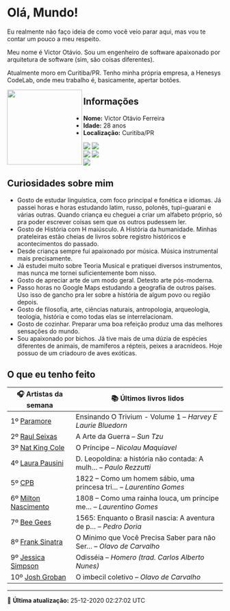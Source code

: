 # Olá, Mundo!

Eu realmente não faço ideia de como você veio parar aqui, mas vou te contar um pouco a meu respeito.

Meu nome é Victor Otávio. Sou um engenheiro de software apaixonado por arquitetura de software (sim, são coisas diferentes).

Atualmente moro em Curitiba/PR. Tenho minha própria empresa, a Henesys CodeLab, onde meu trabalho é, basicamente, apertar botões.

<img align="left" src="https://github.com/vctrtvfrrr/vctrtvfrrr/raw/master/octocat.png" alt="" width="175" />

## Informações

- **Nome:** Victor Otávio Ferreira
- **Idade:** 28 anos
- **Localização:** Curitiba/PR

[![](https://img.shields.io/badge/LinkedIn-victorotavio-blue)](https://www.linkedin.com/in/victorotavio/) [![](https://img.shields.io/badge/Twitter-@vctrtvfrrr-blue)](https://twitter.com/vctrtvfrrr)  
[![](https://img.shields.io/badge/GitHub-vctrtvfrrr-24292e)](https://github.com/vctrtvfrrr) [![](https://img.shields.io/badge/GitLab-vctrtvfrrr-ec5d16)](https://gitlab.com/vctrtvfrrr)  
[![](https://img.shields.io/badge/Email-victor@otavioferreira.com.br-red)](mailto:victor@otavioferreira.com.br)  

## Curiosidades sobre mim

-   Gosto de estudar linguística, com foco principal e fonética e idiomas. Já passei horas e horas estudando latim, russo, polonês, tupi-guarani e várias outras. Quando criança eu cheguei a criar um alfabeto próprio, só pra poder escrever coisas sem que os outros pudessem ler.
-   Gosto de História com H maiúsculo. A História da humanidade. Minhas prateleiras estão cheias de livros sobre registro históricos e acontecimentos do passado.
-   Desde criança sempre fui apaixonado por música. Música instrumental mais precisamente.
-   Já estudei muito sobre Teoria Musical e pratiquei diversos instrumentos, mas nunca me tornei suficientemente bom nisso.
-   Gosto de apreciar arte de um modo geral. Detesto arte pós-moderna.
-   Passo horas no Google Maps estudando a geografia de outros países. Uso isso de gancho pra ler sobre a história de algum povo ou região depois.
-   Gosto de filosofia, arte, ciências naturais, antropologia, arqueologia, teologia, história e como todas elas se interrelacionam.
-   Gosto de cozinhar. Preparar uma boa refeição produz uma das melhores sensações do mundo.
-   Sou apaixonado por bichos. Já tive mais de uma dúzia de espécies diferentes de animais, de mamiferos a répteis, peixes a aracnídeos. Hoje possuo de um criadouro de aves exóticas.


## O que eu tenho feito

|                        🎧 Artistas da semana                        |                      📚 Últimos livros lidos                      |
|---------------------------------------------------------------------|-------------------------------------------------------------------|
| 1º [Paramore](https://www.last.fm/music/Paramore)                   | Ensinando O Trivium - Volume 1	–	_Harvey E Laurie Bluedorn_         |
| 2º [Raul Seixas](https://www.last.fm/music/Raul+Seixas)             | A Arte da Guerra	–	_Sun Tzu_                                        |
| 3º [Nat King Cole](https://www.last.fm/music/Nat+King+Cole)         | O Príncipe	–	_Nicolau Maquiavel_                                    |
| 4º [Laura Pausini](https://www.last.fm/music/Laura+Pausini)         | D. Leopoldina: a história não contada: A mulh…	–	_Paulo Rezzutti_   |
| 5º [CPB](https://www.last.fm/music/CPB)                             | 1822 – Como um homem sábio, uma princesa tri…	–	_Laurentino Gomes_  |
| 6º [Milton Nascimento](https://www.last.fm/music/Milton+Nascimento) | 1808 – Como uma rainha louca, um príncipe me…	–	_Laurentino Gomes_  |
| 7º [Bee Gees](https://www.last.fm/music/Bee+Gees)                   | 1565: Enquanto o Brasil nascia: A aventura de p…	–	_Pedro Doria_    |
| 8º [Frank Sinatra](https://www.last.fm/music/Frank+Sinatra)         | O Mínimo que Você Precisa Saber para não Ser…	–	_Olavo de Carvalho_ |
| 9º [Jessica Simpson](https://www.last.fm/music/Jessica+Simpson)     | Odisséia	–	_Homero (trad. Carlos Alberto Nunes)_                    |
| 10º [Josh Groban](https://www.last.fm/music/Josh+Groban)            | O imbecil coletivo	–	_Olavo de Carvalho_                            |


---

🚀 **Última atualização:** 25-12-2020 02:27:02 UTC